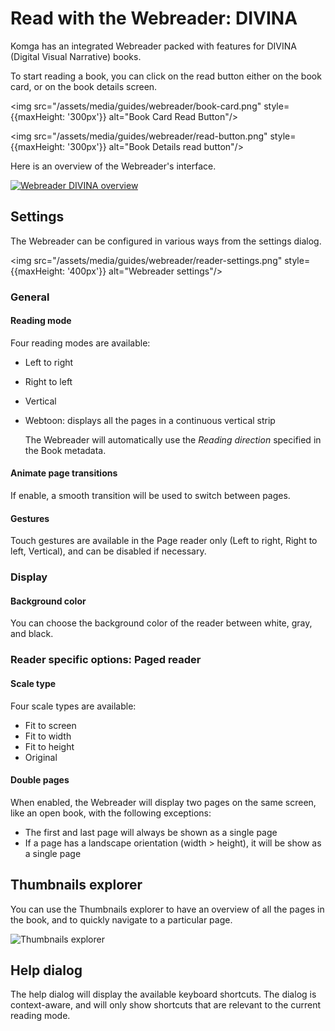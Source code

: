 # Read with the Webreader: DIVINA

Komga has an integrated Webreader packed with features for DIVINA (Digital Visual Narrative) books.

To start reading a book, you can click on the read button either on the book card, or on the book details screen.

<img src="/assets/media/guides/webreader/book-card.png" style={{maxHeight: '300px'}} alt="Book Card Read Button"/>

<img src="/assets/media/guides/webreader/read-button.png" style={{maxHeight: '300px'}} alt="Book Details read button"/>

Here is an overview of the Webreader's interface.

<a href="/assets/media/guides/webreader/reader.png">
<img src="/assets/media/guides/webreader/reader.png" alt="Webreader DIVINA overview"/>
</a>

## Settings

The Webreader can be configured in various ways from the settings dialog.

<img src="/assets/media/guides/webreader/reader-settings.png" style={{maxHeight: '400px'}} alt="Webreader settings"/>

### General

#### Reading mode

Four reading modes are available:
- Left to right
- Right to left
- Vertical
- Webtoon: displays all the pages in a continuous vertical strip

  The Webreader will automatically use the _Reading direction_ specified in the Book metadata.

#### Animate page transitions

If enable, a smooth transition will be used to switch between pages.

#### Gestures

Touch gestures are available in the Page reader only (Left to right, Right to left, Vertical), and can be disabled if necessary.

### Display

#### Background color

You can choose the background color of the reader between white, gray, and black.

### Reader specific options: Paged reader

#### Scale type

Four scale types are available:
- Fit to screen
- Fit to width
- Fit to height
- Original

#### Double pages

When enabled, the Webreader will display two pages on the same screen, like an open book, with the following exceptions:
- The first and last page will always be shown as a single page
- If a page has a landscape orientation (width > height), it will be show as a single page

## Thumbnails explorer

You can use the Thumbnails explorer to have an overview of all the pages in the book, and to quickly navigate to a particular page.

<img src="/assets/media/guides/webreader/thumbnails-explorer.png" alt="Thumbnails explorer"/>

## Help dialog

The help dialog will display the available keyboard shortcuts. The dialog is context-aware, and will only show shortcuts that are relevant to the current reading mode.
